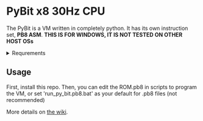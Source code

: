 # PyBit x8 30Hz CPU

The PyBit is a VM written in completely python. It has its own instruction set, **PB8 ASM**.
**THIS IS FOR WINDOWS, IT IS NOT TESTED ON OTHER HOST OSs**

<details>
<summary>Requrements</summary>

tkinter

keyboard

time

sys

python 3.x

win32clipboard#

functools

pygame

pathlib

</details>

## Usage

First, install this repo. Then, you can edit the ROM.pb8 in scripts to program the VM, or set 'run_py_bit.pb8.bat' as your default for .pb8 files (not recommended)


More details on [the wiki](https://github.com/neel902/PyBit/wiki).